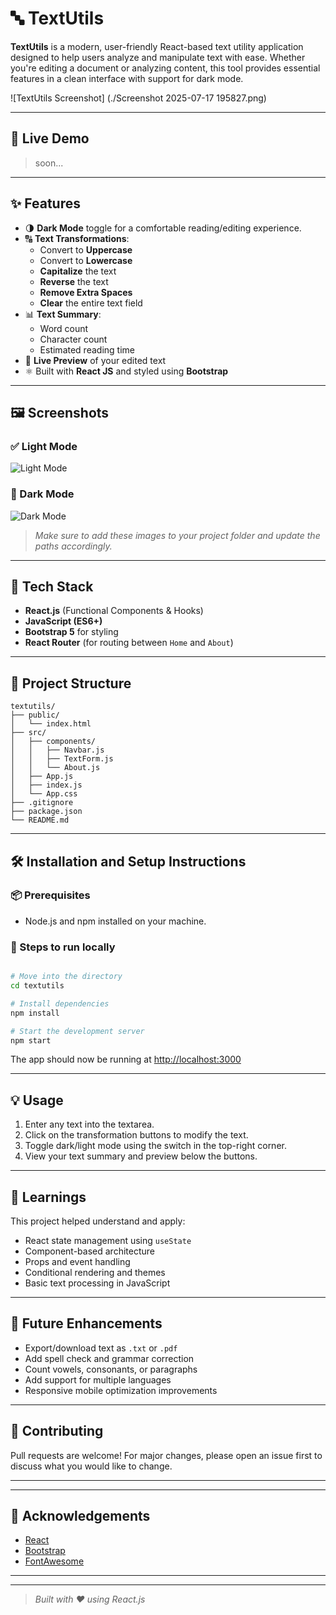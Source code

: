 
# 🔤 TextUtils

**TextUtils** is a modern, user-friendly React-based text utility application designed to help users analyze and manipulate text with ease. Whether you're editing a document or analyzing content, this tool provides essential features in a clean interface with support for dark mode.

![TextUtils Screenshot]
(./Screenshot 2025-07-17 195827.png)

---

## 🚀 Live Demo

>soon...

---

## ✨ Features

- 🌗 **Dark Mode** toggle for a comfortable reading/editing experience.
- 🔠 **Text Transformations**:
  - Convert to **Uppercase**
  - Convert to **Lowercase**
  - **Capitalize** the text
  - **Reverse** the text
  - **Remove Extra Spaces**
  - **Clear** the entire text field
- 📊 **Text Summary**:
  - Word count
  - Character count
  - Estimated reading time
- 👀 **Live Preview** of your edited text
- ⚛️ Built with **React JS** and styled using **Bootstrap**

---

## 🖼️ Screenshots

### ✅ Light Mode  
![Light Mode](./light-mode-screenshot.png)

### 🌙 Dark Mode  
![Dark Mode](./dark-mode-screenshot.png)

> _Make sure to add these images to your project folder and update the paths accordingly._

---

## 🧱 Tech Stack

- **React.js** (Functional Components & Hooks)
- **JavaScript (ES6+)**
- **Bootstrap 5** for styling
- **React Router** (for routing between `Home` and `About`)

---

## 📁 Project Structure

```
textutils/
├── public/
│   └── index.html
├── src/
│   ├── components/
│   │   ├── Navbar.js
│   │   ├── TextForm.js
│   │   └── About.js
│   ├── App.js
│   ├── index.js
│   └── App.css
├── .gitignore
├── package.json
└── README.md
```

---

## 🛠️ Installation and Setup Instructions

### 📦 Prerequisites

- Node.js and npm installed on your machine.

### 🔧 Steps to run locally

```bash

# Move into the directory
cd textutils

# Install dependencies
npm install

# Start the development server
npm start
```

The app should now be running at [http://localhost:3000](http://localhost:3000)

---

## 💡 Usage

1. Enter any text into the textarea.
2. Click on the transformation buttons to modify the text.
3. Toggle dark/light mode using the switch in the top-right corner.
4. View your text summary and preview below the buttons.

---

## 🧠 Learnings

This project helped understand and apply:
- React state management using `useState`
- Component-based architecture
- Props and event handling
- Conditional rendering and themes
- Basic text processing in JavaScript

---

## 🧪 Future Enhancements

- Export/download text as `.txt` or `.pdf`
- Add spell check and grammar correction
- Count vowels, consonants, or paragraphs
- Add support for multiple languages
- Responsive mobile optimization improvements

---

## 🤝 Contributing

Pull requests are welcome! For major changes, please open an issue first to discuss what you would like to change.

---


---

## 🙌 Acknowledgements

- [React](https://reactjs.org/)
- [Bootstrap](https://getbootstrap.com/)
- [FontAwesome](https://fontawesome.com/)

---

---

> _Built with ❤️ using React.js_
